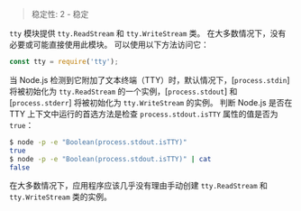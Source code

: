 
<!--introduced_in=v0.10.0-->

> 稳定性: 2 - 稳定

`tty` 模块提供 `tty.ReadStream` 和 `tty.WriteStream` 类。 
在大多数情况下，没有必要或可能直接使用此模块。 
可以使用以下方法访问它：

```js
const tty = require('tty');
```

当 Node.js 检测到它附加了文本终端（TTY）时，默认情况下，[`process.stdin`] 将被初始化为 `tty.ReadStream` 的一个实例，[`process.stdout`] 和 [`process.stderr`] 将被初始化为 `tty.WriteStream` 的实例。 
判断 Node.js 是否在 TTY 上下文中运行的首选方法是检查 `process.stdout.isTTY` 属性的值是否为 `true`：

```sh
$ node -p -e "Boolean(process.stdout.isTTY)"
true
$ node -p -e "Boolean(process.stdout.isTTY)" | cat
false
```

在大多数情况下，应用程序应该几乎没有理由手动创建 `tty.ReadStream` 和 `tty.WriteStream` 类的实例。

